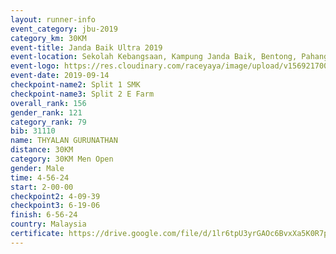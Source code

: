 ```yaml
---
layout: runner-info 
event_category: jbu-2019 
category_km: 30KM 
event-title: Janda Baik Ultra 2019  
event-location: Sekolah Kebangsaan, Kampung Janda Baik, Bentong, Pahang, Malaysia 
event-logo: https://res.cloudinary.com/raceyaya/image/upload/v1569217009/logo/janda-baik_vch1pc.jpg 
event-date: 2019-09-14 
checkpoint-name2: Split 1 SMK 
checkpoint-name3: Split 2 E Farm 
overall_rank: 156
gender_rank: 121
category_rank: 79
bib: 31110
name: THYALAN GURUNATHAN
distance: 30KM
category: 30KM Men Open
gender: Male
time: 4-56-24
start: 2-00-00
checkpoint2: 4-09-39
checkpoint3: 6-19-06
finish: 6-56-24
country: Malaysia
certificate: https://drive.google.com/file/d/1lr6tpU3yrGAOc6BvxXa5K0R7pQdm6so9/view?usp=sharing
---
```

